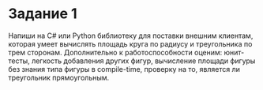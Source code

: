 # Задание 1
Напиши на C# или Python библиотеку для поставки внешним клиентам, которая умеет вычислять площадь круга по радиусу и треугольника по трем сторонам. Дополнительно к работоспособности оценим: юнит-тесты, легкость добавления других фигур, вычисление площади фигуры без знания типа фигуры в compile-time, проверку на то, является ли треугольник прямоугольным.
